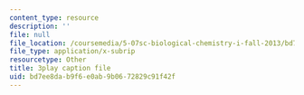 ```yaml
---
content_type: resource
description: ''
file: null
file_location: /coursemedia/5-07sc-biological-chemistry-i-fall-2013/bd7ee8dab9f6e0ab9b0672829c91f42f_UrgmDSFBYlE.srt
file_type: application/x-subrip
resourcetype: Other
title: 3play caption file
uid: bd7ee8da-b9f6-e0ab-9b06-72829c91f42f
---
```


